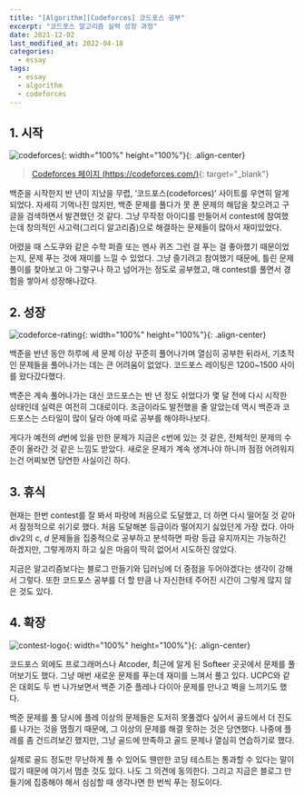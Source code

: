 ```yaml
---
title: "[Algorithm][Codeforces] 코드포스 공부"
excerpt: "코드포스 알고리즘 실력 성장 과정"
date: 2021-12-02
last_modified_at: 2022-04-18
categories:
  - essay
tags:
  - essay
  - algorithm
  - codeforces
---
```


## 1. 시작

![codeforces](https://user-images.githubusercontent.com/30232837/158746634-4aab9715-9852-42b8-97fc-072ba47e8bd6.png "codeforces"){: width="100%" height="100%"}{: .align-center}

> [Codeforces 페이지 (https://codeforces.com/)](https://codeforces.com/){: target="_blank"}

백준을 시작한지 반 년이 지났을 무렵, ‘코드포스(codeforces)’ 사이트를 우연히 알게 되었다. 자세히 기억나진 않지만, 백준 문제를 풀다가 못 푼 문제의 해답을 찾으려고 구글을 검색하면서 발견했던 것 같다. 그냥 무작정 아이디를 만들어서 contest에 참여했는데 창의적인 사고력(그리디 알고리즘)으로 해결하는 문제들이 많아서 재미있었다. 

어렸을 때 스도쿠와 같은 수학 퍼즐 또는 멘사 퀴즈 그런 걸 푸는 걸 좋아했기 때문이었는지, 문제 푸는 것에 재미를 느낄 수 있었다. 그냥 즐기려고 참여했기 때문에, 틀린 문제 풀이를 찾아보고 아 그렇구나 하고 넘어가는 정도로 공부했고, 매 contest를 풀면서 경험을 쌓아서 성장해나갔다.

## 2. 성장

![codeforce-rating](https://user-images.githubusercontent.com/30232837/158748253-c2106fc3-45bb-48bd-91aa-dd494705abaa.png "codeforce-rating"){: width="100%" height="100%"}{: .align-center}

백준을 반년 동안 하루에 세 문제 이상 꾸준히 풀어나가며 열심히 공부한 뒤라서, 기초적인 문제들을 풀어나가는 데는 큰 어려움이 없었다. 코드포스 레이팅은 1200~1500 사이를 왔다갔다했다. 

백준은 계속 풀어나가는 대신 코드포스는 반 년 정도 쉬었다가 몇 달 전에 다시 시작한 상태인데 실력은 여전히 그대로이다. 조금이라도 발전했을 줄 알았는데 역시 백준과 코드포스는 스타일이 많이 달라 아예 따로 공부를 해야하나보다. 

게다가 예전의 $d$번에 있을 만한 문제가 지금은 c번에 있는 것 같은, 전체적인 문제의 수준이 올라간 것 같은 느낌도 받았다. 새로운 문제가 계속 생겨나야 하니까 점점 어려워지는건 어찌보면 당연한 사실이긴 하다. 

## 3. 휴식

현재는 한번 contest를 잘 봐서 파랑에 처음으로 도달했고, 더 하면 다시 떨어질 것 같아서 잠정적으로 쉬기로 했다. 처음 도달해본 등급이라 떨어지기 싫었던게 가장 컸다. 아마 div2의 $c$, $d$ 문제들을 집중적으로 공부하고 분석하면 파랑 등급 유지까지는 가능하긴 하겠지만, 그렇게까지 하고 싶은 마음이 딱히 없어서 시도하진 않았다. 

지금은 알고리즘보다는 블로그 만들기와 딥러닝에 더 중점을 두어야겠다는 생각이 강해서 그렇다. 또한 코드포스 공부를 더 할 만큼 나 자신한테 주어진 시간이 그렇게 많지 않은 것도 있다.

## 4. 확장

![contest-logo](https://user-images.githubusercontent.com/30232837/158749077-733c9dce-6266-4094-a106-ca4329b7bee5.png "contest-logo"){: width="100%" height="100%"}{: .align-center}

코드포스 외에도 프로그래머스나 Atcoder, 최근에 알게 된 Softeer 곳곳에서 문제를 풀어보기도 했다. 그냥 매번 새로운 문제를 푸는데 재미를 느껴서 풀고 있다. UCPC와 같은 대회도 두 번 나가보면서 백준 기준 플레나 다이아 문제를 만나고 벽을 느끼기도 했다. 

백준 문제를 풀 당시에 플레 이상의 문제들은 도저히 못풀겠다 싶어서 골드에서 더 진도를 나가는 것을 멈췄기 때문에, 그 이상의 문제를 해결 못하는 것은 당연했다. 나중에 플레를 좀 건드려보긴 했지만, 그냥 골드에 만족하고 골드 문제나 열심히 연습하기로 했다. 

실제로 골드 정도만 무난하게 풀 수 있어도 웬만한 코딩 테스트는 통과할 수 있다는 말이 많기 때문에 여기서 멈춘 것도 있다. 나도 그 의견에 동의한다. 그리고 지금은 블로그 만들기에 집중해야 해서 심심할 때 생각나면 한 번씩 푸는 정도이다.